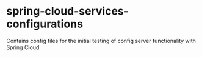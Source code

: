 # spring-cloud-services-configurations
Contains config files for the initial testing of config server functionality with Spring Cloud
